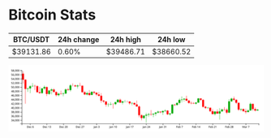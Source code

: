 # Bitcoin Stats

BTC/USDT|24h change|24h high|24h low|
|---|---|---|---|
|$39131.86|0.60%|$39486.71|$38660.52|

<img src="./chart.svg">
